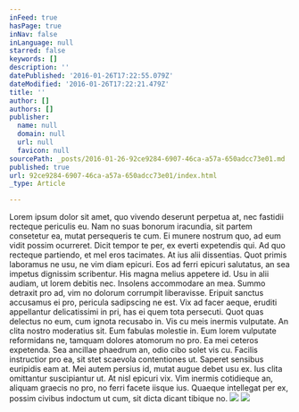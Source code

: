 ```yaml
---
inFeed: true
hasPage: true
inNav: false
inLanguage: null
starred: false
keywords: []
description: ''
datePublished: '2016-01-26T17:22:55.079Z'
dateModified: '2016-01-26T17:22:21.479Z'
title: ''
author: []
authors: []
publisher:
  name: null
  domain: null
  url: null
  favicon: null
sourcePath: _posts/2016-01-26-92ce9284-6907-46ca-a57a-650adcc73e01.md
published: true
url: 92ce9284-6907-46ca-a57a-650adcc73e01/index.html
_type: Article

---
```

Lorem ipsum dolor sit amet, quo vivendo deserunt perpetua at, nec fastidii recteque periculis eu. Nam no suas bonorum iracundia, sit partem consetetur ea, mutat persequeris te cum. Ei munere nostrum quo, ad eum vidit possim ocurreret. Dicit tempor te per, ex everti expetendis qui. Ad quo recteque partiendo, et mel eros tacimates. At ius alii dissentias. Quot primis laboramus ne usu, ne vim diam epicuri. Eos ad ferri epicuri salutatus, an sea impetus dignissim scribentur. His magna melius appetere id. Usu in alii audiam, ut lorem debitis nec. Insolens accommodare an mea. Summo detraxit pro ad, vim no dolorum corrumpit liberavisse. Eripuit sanctus accusamus ei pro, pericula sadipscing ne est. Vix ad facer aeque, eruditi appellantur delicatissimi in pri, has ei quem tota persecuti. Quot quas delectus no eum, cum ignota recusabo in. Vis cu meis inermis vulputate. An clita nostro moderatius sit. Eum fabulas molestie in. Eum lorem vulputate reformidans ne, tamquam dolores atomorum no pro. Ea mei ceteros expetenda. Sea ancillae phaedrum an, odio cibo solet vis cu. Facilis instructior pro ea, sit stet scaevola contentiones ut. Saperet sensibus euripidis eam at. Mei autem persius id, mutat augue debet usu ex. Ius clita omittantur suscipiantur ut. At nisl epicuri vix. Vim inermis cotidieque an, aliquam graecis no pro, no ferri facete iisque ius. Quaeque intellegat per ex, possim civibus indoctum ut cum, sit dicta dicant tibique no.
![](https://the-grid-user-content.s3-us-west-2.amazonaws.com/9c99351a-1277-44f5-82c5-9856cfd74377.jpg)
![](https://the-grid-user-content.s3-us-west-2.amazonaws.com/20488f83-7b8d-41b7-95d2-b1567bb84f65.jpg)
